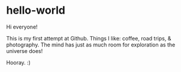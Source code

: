 # hello-world


Hi everyone!

This is my first attempt at Github.
Things I like: coffee, road trips, & photography.
The mind has just as much room for exploration as the universe does!

Hooray. :)

